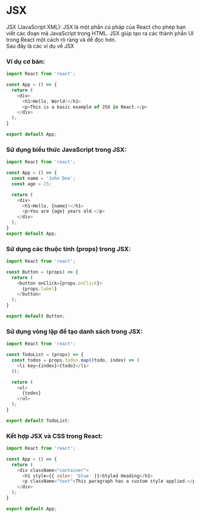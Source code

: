 # JSX
JSX (JavaScript XML): JSX là một phần cú pháp của React cho phép bạn viết các đoạn mã JavaScript trong HTML. JSX giúp tạo ra các thành phần UI trong React một cách rõ ràng và dễ đọc hơn.   
Sau đây là các ví dụ về JSX 
### Ví dụ cơ bản:
```js
import React from 'react';

const App = () => {
  return (
    <div>
      <h1>Hello, World!</h1>
      <p>This is a basic example of JSX in React.</p>
    </div>
  );
}

export default App;
```
### Sử dụng biểu thức JavaScript trong JSX:
```js
import React from 'react';

const App = () => {
  const name = 'John Doe';
  const age = 25;

  return (
    <div>
      <h1>Hello, {name}!</h1>
      <p>You are {age} years old.</p>
    </div>
  );
}
export default App;
```
### Sử dụng các thuộc tính (props) trong JSX:
```js
import React from 'react';

const Button = (props) => {
  return (
    <button onClick={props.onClick}>
      {props.label}
    </button>
  );
}

export default Button;
```
### Sử dụng vòng lặp để tạo danh sách trong JSX:
```js
import React from 'react';

const TodoList = (props) => {
  const todos = props.todos.map((todo, index) => (
    <li key={index}>{todo}</li>
  ));

  return (
    <ul>
      {todos}
    </ul>
  );
}

export default TodoList;
```
### Kết hợp JSX và CSS trong React:
```js
import React from 'react';

const App = () => {
  return (
    <div className="container">
      <h1 style={{ color: 'blue' }}>Styled Heading</h1>
      <p className="text">This paragraph has a custom style applied.</p>
    </div>
  );
}

export default App;
```


